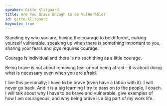```yaml
---
speaker: Gitte Klitgaard
title: Are You Brave Enough to Be Vulnerable?
id: gitte-klitgaard
keynote: true
---
```

Standing by who you are, having the courage to be different, making yourself vulnerable, speaking up when there is something important to you, sharing your fears and joys requires courage.

Courage is individual and there is no such thing as a little courage.

Being brave is not about removing fear or not being afraid – it is about doing what is necessary even when you are afraid.

I live this personally; I have to be brave (even have a tattoo with it).  I will never go back. And it is a big learning I try to pass on to the people, I coach. I will talk about why I have to be brave and vulnerable, give examples of how I am courageous, and why being brave is a big part of my work life.
